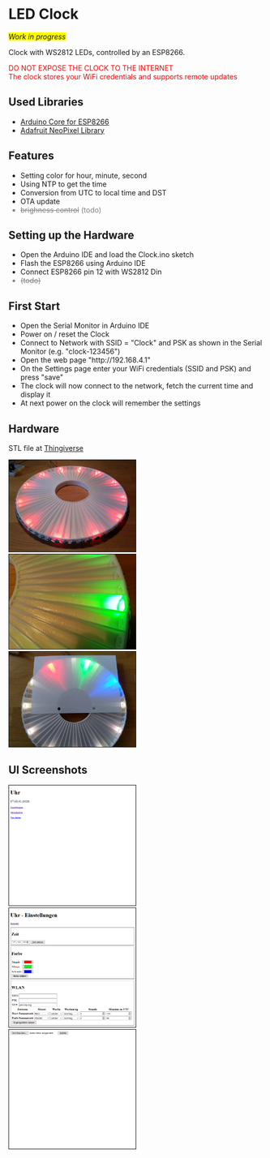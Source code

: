 <h1>LED Clock</h1>

<p><span style="font-style: italic; background: yellow">Work in progress</span></p>
<p>Clock with WS2812 LEDs, controlled by an ESP8266.</p>
<p><span style="color: red">DO NOT EXPOSE THE CLOCK TO THE INTERNET<br/>The clock stores your WiFi credentials and supports remote updates</span></p>

<h2>Used Libraries</h2>
<ul>
  <li><a href="https://github.com/esp8266/Arduino">Arduino Core for ESP8266</a></li>
  <li><a href="https://github.com/adafruit/Adafruit_NeoPixel">Adafruit NeoPixel Library</a></li>
</ul>

<h2>Features</h2>
<ul>
  <li>Setting color for hour, minute, second</li>
  <li>Using NTP to get the time</li>
  <li>Conversion from UTC to local time and DST</li>
  <li>OTA update</li>
  <li style="color: gray"><span style="text-decoration: line-through">brighness control</span> (todo)</li>
</ul>

<h2>Setting up the Hardware</h2>
<ul>
  <li>Open the Arduino IDE and load the Clock.ino sketch</li>
  <li>Flash the ESP8266 using Arduino IDE</li>
  <li>Connect ESP8266 pin 12 with WS2812 Din</li>
  <li style="color: gray"><span style="text-decoration: line-through"Connect ESP8266 pin 0 with photo resistor</span> (todo)</li>
</ul>

<h2>First Start</h2>
<ul>
  <li>Open the Serial Monitor in Arduino IDE</li>
  <li>Power on / reset the Clock</li>
  <li>Connect to Network with SSID = "Clock" and PSK as shown in the Serial Monitor (e.g. "clock-123456")</li>
  <li>Open the web page "http://192.168.4.1"</li>
  <li>On the Settings page enter your WiFi credentials (SSID and PSK) and press "save"</li>
  <li>The clock will now connect to the network, fetch the current time and display it</li>
  <li>At next power on the clock will remember the settings</li>
</ul>
  
<h2>Hardware</h2>

<p>STL file at <a href="https://www.thingiverse.com/thing:3130435">Thingiverse</a></p>

<p>
<a href="hardware/images/Clock1.jpg"><img src="hardware/images/Clock1.jpg" alt="clock 1" width="250" border="1px"/></a>
<a href="hardware/images/Clock2.jpg"><img src="hardware/images/Clock2.jpg" alt="clock 1" width="250" border="1px"/></a>
<a href="hardware/images/Clock3.jpg"><img src="hardware/images/Clock3.jpg" alt="clock 1" width="250" border="1px"/></a>
</p>

<h2>UI Screenshots</h2>
<p>
<a href="images/home.png"    ><img src="images/home.png"     alt="home"     width="250" border="1px"/></a>
<a href="images/settings.png"><img src="images/settings.png" alt="settings" width="250" border="1px"/></a>
<a href="images/update.png"  ><img src="images/update.png"   alt="update"   width="250" border="1px"/></a>
</p>
